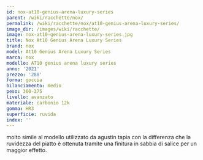 ```yaml
---
id: nox-at10-genius-arena-luxury-series
parent: /wiki/racchette/nox/
permalink: /wiki/racchette/nox/at10-genius-arena-luxury-series/
image_dir: /images/wiki/racchette/
image: nox-at10-genius-arena-luxury-series.jpg
title: Nox At10 Genius Arena Luxury Series
brand: nox
model: At10 Genius Arena Luxury Series
marca: nox
modello: AT10 genius arena luxury series
anno: '2021'
prezzo: '288'
forma: goccia
bilanciamento: medio
peso: 360-375
livello: avanzato
materiale: carbonio 12k
gomma: HR3
superficie: ruvida
index: ''
---
```

molto simile al modello utilizzato da agustin tapia con la differenza che la ruvidezza del piatto è ottenuta tramite una finitura in sabbia di salice per un maggior effetto.